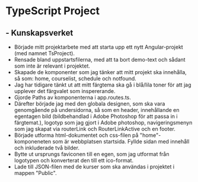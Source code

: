 # TypeScript Project
## - Kunskapsverket

- Började mitt projektarbete med att starta upp ett nytt Angular-projekt (med namnet TsProject).
- Rensade bland uppstartsfilerna, med att ta bort demo-text och sådant som inte är relevant i projektet.
- Skapade de komponenter som jag tänker att mitt projekt ska innehålla, så som: home, courselist, schedule och notfound.
- Jag har tidigare tänkt ut att mitt färgtema ska gå i blå/lila toner för att jag upplever det färgvalet som inspererande. 
- Gjorde Paths av komponenterna i app.routes.ts.
- Därefter började jag med den globala designen, som ska vara genomgående på undersidorna, så som en header, innehållande en egentagen bild (bildbehandlad i Adobe Photoshop för att passa in i färgtemat.), logotyp som jag gjort i Adobe photoshop, navigeringsmenyn som jag skapat via routerLink och RouterLinkActive och en footer. 
- Började utforma html-dokumentet och css-filen på "home"-komponeneten som är webbplatsen startsida. Fyllde sidan med innehåll och inkluderade två bilder. 
- Bytte ut ursprungs faviconen till en egen, som jag utformat från logotypen och konverterat den till ett ico-format.
- Lade till JSON-filen med de kurser som ska användas i projektet i mappen "Public".  